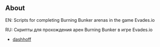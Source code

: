 ## About

EN: Scripts for completing Burning Bunker arenas in the game Evades.io

RU: Скрипты для прохождения арен Burning Bunker в игре Evades.io

- [dashhoff](https://github.com/dashhoff/)
